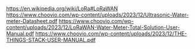 https://en.wikipedia.org/wiki/LoRa#LoRaWAN
https://www.choovio.com/wp-content/uploads/2023/12/Ultrasonic-Water-meter-Datasheet.pdf
https://www.choovio.com/wp-content/uploads/2023/12/LoRaWAN-Water-Meter-Total-Solution-User-Manual.pdf
https://www.choovio.com/wp-content/uploads/2023/12/THE-THINGS-STACK-USER-MANUAL.pdf
